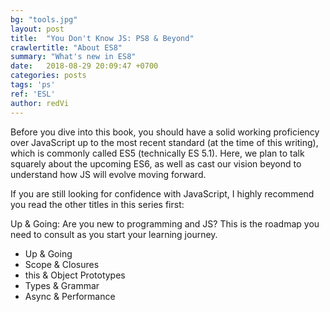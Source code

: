 ```yaml
---
bg: "tools.jpg"
layout: post
title:  "You Don't Know JS: PS8 & Beyond"
crawlertitle: "About ES8"
summary: "What's new in ES8"
date:   2018-08-29 20:09:47 +0700
categories: posts
tags: 'ps'
ref: 'ESL'
author: redVi
---
```

Before you dive into this book, you should have a solid working proficiency over JavaScript up to the most recent standard (at the time of this writing), which is commonly called ES5 (technically ES 5.1). Here, we plan to talk squarely about the upcoming ES6, as well as cast our vision beyond to understand how JS will evolve moving forward.

If you are still looking for confidence with JavaScript, I highly recommend you read the other titles in this series first:

Up & Going: Are you new to programming and JS? This is the roadmap you need to consult as you start your learning journey.

- Up & Going
- Scope & Closures
- this & Object Prototypes
- Types & Grammar
- Async & Performance
